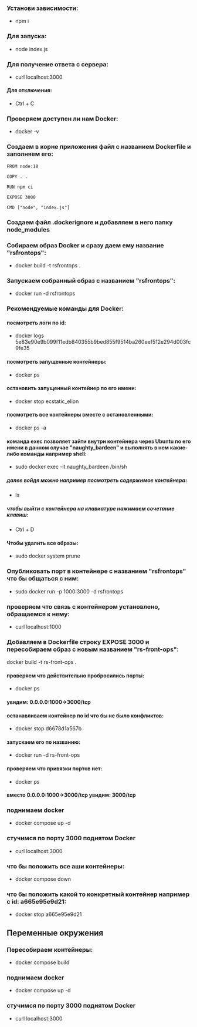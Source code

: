 ### Установи зависимости:
- npm i

### Для запуска:
- node index.js

### Для получение ответа с сервера:
- curl localhost:3000

#### Для отключения:
- Ctrl + C

### Проверяем доступен ли нам Docker:
- docker -v

### Создаем в корне приложения файл с названием Dockerfile и заполняем его:
```
FROM node:18

COPY . . 

RUN npm ci

EXPOSE 3000

CMD ["node", "index.js"]
```

### Создаем файл .dockerignore и добавляем в него папку node_modules

### Собираем образ Docker и сразу даем ему название "rsfrontops":
- docker build -t rsfrontops .

### Запускаем собранный образ с названием "rsfrontops":
- docker run -d rsfrontops

### Рекомендуемые команды для Docker:
#### посмотреть логи по id: 
- docker logs 5e83e90e9b099f11edb840355b9bed855f9514ba260eef512e294d003fc9fe35
#### посмотреть запущенные контейнеры: 
- docker ps
#### остановить запущенный контейнер по его имени: 
- docker stop ecstatic_elion
#### посмотреть все контейнеры вместе с остановленными: 
- docker ps -a
#### команда exec позволяет зайти внутри контейнера через Ubuntu по его имени в данном случае "naughty_bardeen" и выполнять в нем какие-либо команды например shell: 
- sudo docker exec -it naughty_bardeen /bin/sh
##### далее войдя можно например посмотреть содержимое контейнера:
- ls
##### чтобы выйти с контейнера на клавиатуре нажимаем сочетание клавиш:
- Ctrl + D
#### Чтобы удалить все образы:
- sudo docker system prune

### Опубликовать порт в контейнере с названием "rsfrontops" что бы общаться с ним:
- sudo docker run -p 1000:3000 -d rsfrontops
### проверяем что связь с контейнером установлено, обращаемся к нему:
- curl localhost:1000

### Добавляем в Dockerfile строку EXPOSE 3000 и пересобираем образ с новым названием "rs-front-ops":
docker build -t rs-front-ops .

#### проверяем что действительно пробросились порты: 
- docker ps
#### увидим: 0.0.0.0:1000->3000/tcp
#### останавливаем контейнер по id что бы не было конфликтов:
- docker stop d6678d1a567b
#### запускаем его по названию:
- docker run -d rs-front-ops
#### проверяем что привязки портов нет: 
- docker ps
#### вместо 0.0.0.0:1000->3000/tcp увидим: 3000/tcp 

### поднимаем docker
- docker compose up -d
### стучимся по порту 3000 поднятом Docker
- curl localhost:3000
### что бы положить все аши контейнеры:
- docker compose down
### что бы положить какой то конкретный контейнер например с id: a665e95e9d21:
- docker stop a665e95e9d21

## Переменные окружения
### Пересобираем контейнеры:
- docker compose build
### поднимаем docker
- docker compose up -d
### стучимся по порту 3000 поднятом Docker
- curl localhost:3000
